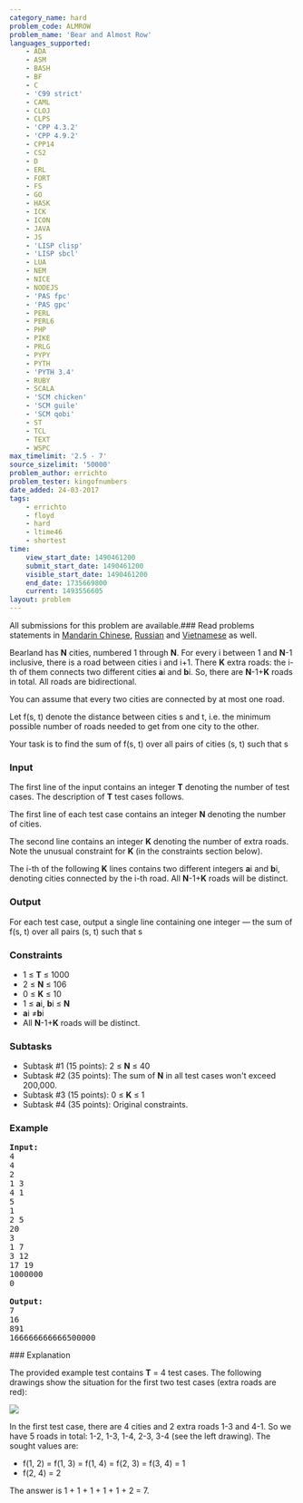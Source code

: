 ```yaml
---
category_name: hard
problem_code: ALMROW
problem_name: 'Bear and Almost Row'
languages_supported:
    - ADA
    - ASM
    - BASH
    - BF
    - C
    - 'C99 strict'
    - CAML
    - CLOJ
    - CLPS
    - 'CPP 4.3.2'
    - 'CPP 4.9.2'
    - CPP14
    - CS2
    - D
    - ERL
    - FORT
    - FS
    - GO
    - HASK
    - ICK
    - ICON
    - JAVA
    - JS
    - 'LISP clisp'
    - 'LISP sbcl'
    - LUA
    - NEM
    - NICE
    - NODEJS
    - 'PAS fpc'
    - 'PAS gpc'
    - PERL
    - PERL6
    - PHP
    - PIKE
    - PRLG
    - PYPY
    - PYTH
    - 'PYTH 3.4'
    - RUBY
    - SCALA
    - 'SCM chicken'
    - 'SCM guile'
    - 'SCM qobi'
    - ST
    - TCL
    - TEXT
    - WSPC
max_timelimit: '2.5 - 7'
source_sizelimit: '50000'
problem_author: errichto
problem_tester: kingofnumbers
date_added: 24-03-2017
tags:
    - errichto
    - floyd
    - hard
    - ltime46
    - shortest
time:
    view_start_date: 1490461200
    submit_start_date: 1490461200
    visible_start_date: 1490461200
    end_date: 1735669800
    current: 1493556605
layout: problem
---
```

All submissions for this problem are available.###  Read problems statements in [Mandarin Chinese](http://www.codechef.com/download/translated/LTIME46/mandarin/ALMROW.pdf), [Russian](http://www.codechef.com/download/translated/LTIME46/russian/ALMROW.pdf) and [Vietnamese](http://www.codechef.com/download/translated/LTIME46/vietnamese/ALMROW.pdf) as well.

Bearland has **N** cities, numbered 1 through **N**. For every i between 1 and **N**-1 inclusive, there is a road between cities i and i+1. There **K** extra roads: the i-th of them connects two different cities **a**i and **b**i. So, there are **N**-1+**K** roads in total. All roads are bidirectional.

You can assume that every two cities are connected by at most one road.

Let f(s, t) denote the distance between cities s and t, i.e. the minimum possible number of roads needed to get from one city to the other.

Your task is to find the sum of f(s, t) over all pairs of cities (s, t) such that s

### Input

The first line of the input contains an integer **T** denoting the number of test cases. The description of **T** test cases follows.

The first line of each test case contains an integer **N** denoting the number of cities.

The second line contains an integer **K** denoting the number of extra roads. Note the unusual constraint for **K** (in the constraints section below).

The i-th of the following **K** lines contains two different integers **a**i and **b**i, denoting cities connected by the i-th road. All **N**-1+**K** roads will be distinct.

### Output

For each test case, output a single line containing one integer — the sum of f(s, t) over all pairs (s, t) such that s

### Constraints

- 1 ≤ **T** ≤ 1000
- 2 ≤ **N** ≤ 106
- 0 ≤ **K** ≤ 10
- 1 ≤ **a**i, **b**i ≤ **N**
- **a**i ≠**b**i
- All **N**-1+**K** roads will be distinct.

### Subtasks

- Subtask #1 (15 points): 2 ≤ **N** ≤ 40
- Subtask #2 (35 points): The sum of **N** in all test cases won't exceed 200,000.
- Subtask #3 (15 points): 0 ≤ **K** ≤ 1
- Subtask #4 (35 points): Original constraints.

### Example

<pre><b>Input:</b>
4
4
2
1 3
4 1
5
1
2 5
20
3
1 7
3 12
17 19
1000000
0

<b>Output:</b>
7
16
891
166666666666500000
</pre>### Explanation

The provided example test contains **T** = 4 test cases. The following drawings show the situation for the first two test cases (extra roads are red):

![](https://codechef_shared.s3.amazonaws.com/uploads/2017/03/LTIME46/ALMROW.png)

In the first test case, there are 4 cities and 2 extra roads 1-3 and 4-1. So we have 5 roads in total: 1-2, 1-3, 1-4, 2-3, 3-4 (see the left drawing). The sought values are:

- f(1, 2) = f(1, 3) = f(1, 4) = f(2, 3) = f(3, 4) = 1
- f(2, 4) = 2

The answer is 1 + 1 + 1 + 1 + 1 + 2 = 7.

